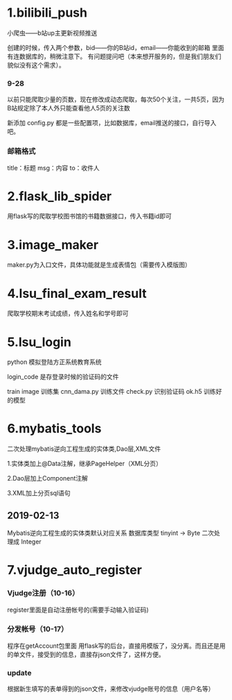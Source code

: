 # 1.bilibili_push
小爬虫——b站up主更新视频推送

创建的时候，传入两个参数，bid——你的B站id，email——你能收到的邮箱
里面有连数据库的，稍微注意下。
有问题提问吧（本来想开服务的，但是我们朋友们貌似没有这个需求）。

### 9-28
以前只能爬取少量的页数，现在修改成动态爬取，每次50个关注，一共5页，因为B站规定除了本人外只能查看他人5页的关注数
 
新添加 config.py 都是一些配置项，比如数据库，email推送的接口，自行导入吧。

### 邮箱格式
 title：标题
 msg：内容
 to：收件人
 
 
# 2.flask_lib_spider

用flask写的爬取学校图书馆的书籍数据接口，传入书籍id即可

# 3.image_maker

maker.py为入口文件，具体功能就是生成表情包（需要传入模版图）

# 4.lsu_final_exam_result

爬取学校期末考试成绩，传入姓名和学号即可

# 5.lsu_login
python 模拟登陆方正系统教育系统

login_code 是存登录时候的验证码的文件

train
 image 训练集
 cnn_dama.py 训练文件
 check.py 识别验证码
 ok.h5 训练好的模型

# 6.mybatis_tools
二次处理mybatis逆向工程生成的实体类,Dao层,XML文件

1.实体类加上@Data注解，继承PageHelper（XML分页）

2.Dao层加上Component注解

3.XML加上分页sql语句

## 2019-02-13
Mybatis逆向工程生成的实体类默认对应关系
数据库类型 tinyint -> Byte 二次处理成 Integer
# 7.vjudge_auto_register
### Vjudge注册（10-16）
register里面是自动注册帐号的(需要手动输入验证码)
### 分发帐号（10-17）
程序在getAccount包里面
用flask写的后台，直接用模版了，没分离。而且还是用的单文件，接受到的信息，直接存json文件了，这样方便。
### update
根据新生填写的表单得到的json文件，来修改vjudge账号的信息（用户名等）


